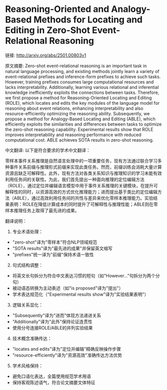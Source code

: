 # Reasoning-Oriented and Analogy-Based Methods for Locating and Editing in Zero-Shot Event-Relational Reasoning

链接: http://arxiv.org/abs/2501.00803v1

原文摘要:
Zero-shot event-relational reasoning is an important task in natural language
processing, and existing methods jointly learn a variety of event-relational
prefixes and inference-form prefixes to achieve such tasks. However, training
prefixes consumes large computational resources and lacks interpretability.
Additionally, learning various relational and inferential knowledge
inefficiently exploits the connections between tasks. Therefore, we first
propose a method for Reasoning-Oriented Locating and Editing (ROLE), which
locates and edits the key modules of the language model for reasoning about
event relations, enhancing interpretability and also resource-efficiently
optimizing the reasoning ability. Subsequently, we propose a method for
Analogy-Based Locating and Editing (ABLE), which efficiently exploits the
similarities and differences between tasks to optimize the zero-shot reasoning
capability. Experimental results show that ROLE improves interpretability and
reasoning performance with reduced computational cost. ABLE achieves SOTA
results in zero-shot reasoning.

中文翻译:
以下是符合要求的学术中文翻译：

零样本事件关系推理是自然语言处理中的一项重要任务，现有方法通过联合学习多种事件关系前缀与推理形式前缀来实现此类任务。然而，前缀训练会消耗大量计算资源且缺乏可解释性。此外，现有方法对各类关系知识与推理知识的学习未能有效利用任务间的关联性。为此，我们首先提出一种面向推理的定位编辑方法（ROLE），通过定位并编辑语言模型中用于事件关系推理的关键模块，在提升可解释性的同时，以资源高效的方式优化推理能力；进而提出基于类比的定位编辑方法（ABLE），通过高效利用任务间的共性与差异来优化零样本推理能力。实验结果表明：ROLE在降低计算成本的同时提升了可解释性与推理性能；ABLE则在零样本推理任务上取得了最先进的成果。

翻译说明：
1. 专业术语处理：
- "zero-shot"译为"零样本"符合NLP领域规范
- "SOTA results"译为"最先进的成果"并保留英文缩写
- "prefixes"统一译为"前缀"保持术语一致性

2. 句式结构调整：
- 将英文长句拆分为符合中文表达习惯的短句（如"However..."句拆分为两个分句）
- 被动语态转换为主动表述（如"is proposed"译为"提出"）
- 学术表达规范化（"Experimental results show"译为"实验结果表明"）

3. 逻辑关系显化：
- "Subsequently"译为"进而"体现方法递进关系
- "Additionally"译为"此外"保持论证连贯性
- 使用分号连接ROLE/ABLE的并列实验结果

4. 技术概念准确传达：
- "locates and edits"译为"定位并编辑"精确反映操作步骤
- "resource-efficiently"译为"资源高效"准确传达方法优势

5. 学术风格保持：
- 避免口语化表达，全篇使用规范学术用语
- 保持客观陈述语气，符合论文摘要文体特征
